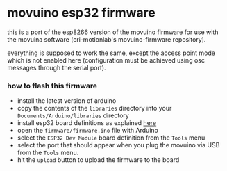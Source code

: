 # movuino esp32 firmware

this is a port of the esp8266 version of the movuino firmware for use with the movuina software (cri-motionlab's movuino-firmware repository).

everything is supposed to work the same, except the access point mode which is not enabled here (configuration must be achieved using osc messages through the serial port).

### how to flash this firmware

* install the latest version of arduino
* copy the contents of the `libraries` directory into your `Documents/Arduino/libraries` directory
* install esp32 board definitions as explained [here](https://github.com/espressif/arduino-esp32/blob/master/docs/arduino-ide/boards_manager.md)
* open the `firmware/firmware.ino` file with Arduino
* select the `ESP32 Dev Module` board definition from the `Tools` menu
* select the port that should appear when you plug the movuino via USB from the `Tools` menu.
* hit the `upload` button to upload the firmware to the board